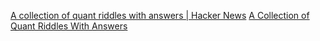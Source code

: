 
[A collection of quant riddles with answers | Hacker News](https://news.ycombinator.com/item?id=36968925)
[A Collection of Quant Riddles With Answers](https://puzzles.nigelcoldwell.co.uk/)
